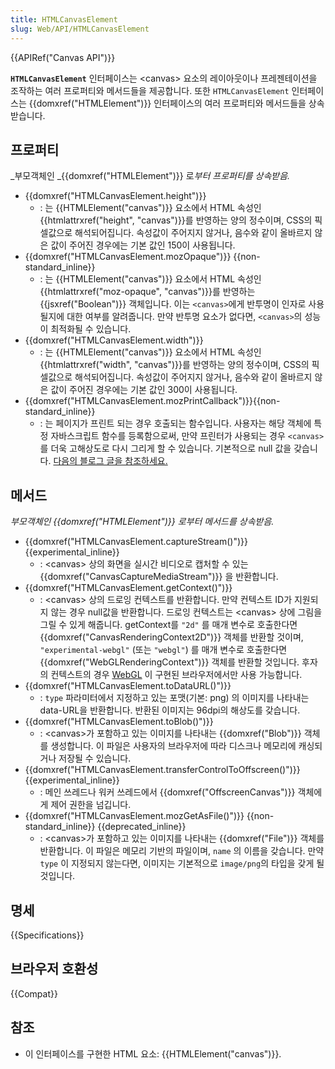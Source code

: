 ```yaml
---
title: HTMLCanvasElement
slug: Web/API/HTMLCanvasElement
---
```


{{APIRef("Canvas API")}}

**`HTMLCanvasElement`** 인터페이스는 \<canvas> 요소의 레이아웃이나 프레젠테이션을 조작하는 여러 프로퍼티와 메서드들을 제공합니다. 또한 `HTMLCanvasElement` 인터페이스는 {{domxref("HTMLElement")}} 인터페이스의 여러 프로퍼티와 메서드들을 상속받습니다.

## 프로퍼티

_부모객체인 _{{domxref("HTMLElement")}} 로*부터 프로퍼티를 상속받음.*

- {{domxref("HTMLCanvasElement.height")}}
  - : 는 {{HTMLElement("canvas")}} 요소에서 HTML 속성인 {{htmlattrxref("height", "canvas")}}를 반영하는 양의 정수이며, CSS의 픽셀값으로 해석되어집니다. 속성값이 주어지지 않거나, 음수와 같이 올바르지 않은 값이 주어진 경우에는 기본 값인 150이 사용됩니다.
- {{domxref("HTMLCanvasElement.mozOpaque")}} {{non-standard_inline}}
  - : 는 {{HTMLElement("canvas")}} 요소에서 HTML 속성인 {{htmlattrxref("moz-opaque", "canvas")}}를 반영하는 {{jsxref("Boolean")}} 객체입니다. 이는 `<canvas>`에게 반투명이 인자로 사용될지에 대한 여부를 알려줍니다. 만약 반투명 요소가 없다면, `<canvas>`의 성능이 최적화될 수 있습니다.
- {{domxref("HTMLCanvasElement.width")}}
  - : 는 {{HTMLElement("canvas")}} 요소에서 HTML 속성인 {{htmlattrxref("width", "canvas")}}를 반영하는 양의 정수이며, CSS의 픽셀값으로 해석되어집니다. 속성값이 주어지지 않거나, 음수와 같이 올바르지 않은 값이 주어진 경우에는 기본 값인 300이 사용됩니다.
- {{domxref("HTMLCanvasElement.mozPrintCallback")}}{{non-standard_inline}}
  - : 는 페이지가 프린트 되는 경우 호출되는 함수입니다. 사용자는 해당 객체에 특정 자바스크립트 함수를 등록함으로써, 만약 프린터가 사용되는 경우 `<canvas>`를 더욱 고해상도로 다시 그리게 할 수 있습니다. 기본적으로 null 값을 갖습니다. [다음의 블로그 글을 참조하세요.](https://blog.mozilla.org/labs/2012/09/a-new-way-to-control-printing-output/)

## 메서드

_부모객체인 {{domxref("HTMLElement")}} 로부터 메서드를 상속받음._

- {{domxref("HTMLCanvasElement.captureStream()")}} {{experimental_inline}}
  - : \<canvas> 상의 화면을 실시간 비디오로 캡처할 수 있는 {{domxref("CanvasCaptureMediaStream")}} 을 반환합니다.
- {{domxref("HTMLCanvasElement.getContext()")}}
  - : \<canvas> 상의 드로잉 컨텍스트를 반환합니다. 만약 컨텍스트 ID가 지원되지 않는 경우 null값을 반환합니다. 드로잉 컨텍스트는 \<canvas> 상에 그림을 그릴 수 있게 해줍니다. getContext를 `"2d"` 를 매개 변수로 호출한다면 {{domxref("CanvasRenderingContext2D")}} 객체를 반환할 것이며, `"experimental-webgl"` (또는 `"webgl"`) 를 매개 변수로 호출한다면 {{domxref("WebGLRenderingContext")}} 객체를 반환할 것입니다. 후자의 컨텍스트의 경우 [WebGL](/ko/docs/Web/WebGL) 이 구현된 브라우저에서만 사용 가능합니다.
- {{domxref("HTMLCanvasElement.toDataURL()")}}
  - : `type` 파라미터에서 지정하고 있는 포맷(기본: png) 의 이미지를 나타내는 data-URL을 반환합니다. 반환된 이미지는 96dpi의 해상도를 갖습니다.
- {{domxref("HTMLCanvasElement.toBlob()")}}
  - : \<canvas>가 포함하고 있는 이미지를 나타내는 {{domxref("Blob")}} 객체를 생성합니다. 이 파일은 사용자의 브라우저에 따라 디스크나 메모리에 캐싱되거나 저장될 수 있습니다.
- {{domxref("HTMLCanvasElement.transferControlToOffscreen()")}} {{experimental_inline}}
  - : 메인 쓰레드나 워커 쓰레드에서 {{domxref("OffscreenCanvas")}} 객체에게 제어 권한을 넘깁니다.
- {{domxref("HTMLCanvasElement.mozGetAsFile()")}} {{non-standard_inline}} {{deprecated_inline}}
  - : \<canvas>가 포함하고 있는 이미지를 나타내는 {{domxref("File")}} 객체를 반환합니다. 이 파일은 메모리 기반의 파일이며, `name` 의 이름을 갖습니다. 만약 `type` 이 지정되지 않는다면, 이미지는 기본적으로 `image/png`의 타입을 갖게 될 것입니다.

## 명세

{{Specifications}}

## 브라우저 호환성

{{Compat}}

## 참조

- 이 인터페이스를 구현한 HTML 요소: {{HTMLElement("canvas")}}.
